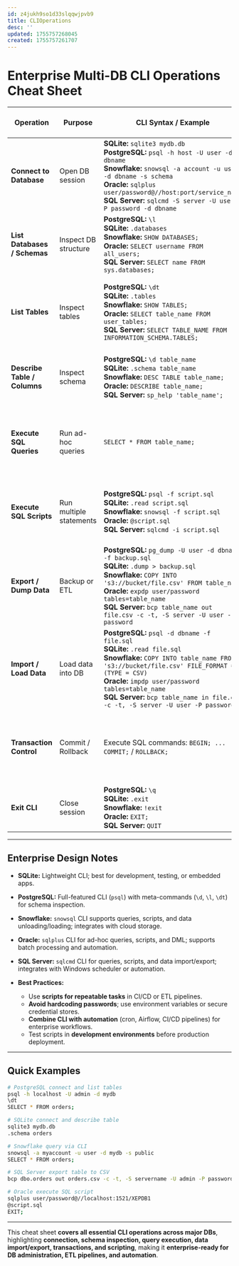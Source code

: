 ```yaml
---
id: z4jukh9so1d33slqqwjpvb9
title: CLIOperations
desc: ''
updated: 1755757268045
created: 1755757261707
---
```


# **Enterprise Multi-DB CLI Operations Cheat Sheet**

| Operation                    | Purpose                 | CLI Syntax / Example                                                                                                                                                                                                                                                                                                             | DB Notes / Enterprise Tips                                                                  |
| ---------------------------- | ----------------------- | -------------------------------------------------------------------------------------------------------------------------------------------------------------------------------------------------------------------------------------------------------------------------------------------------------------------------------- | ------------------------------------------------------------------------------------------- |
| **Connect to Database**      | Open DB session         | **SQLite:** `sqlite3 mydb.db` <br> **PostgreSQL:** `psql -h host -U user -d dbname` <br> **Snowflake:** `snowsql -a account -u user -d dbname -s schema` <br> **Oracle:** `sqlplus user/password@//host:port/service_name` <br> **SQL Server:** `sqlcmd -S server -U user -P password -d dbname`                                 | Enterprise: use environment variables for credentials; prefer secure connections (SSL/TLS). |
| **List Databases / Schemas** | Inspect DB structure    | **PostgreSQL:** `\l` <br> **SQLite:** `.databases` <br> **Snowflake:** `SHOW DATABASES;` <br> **Oracle:** `SELECT username FROM all_users;` <br> **SQL Server:** `SELECT name FROM sys.databases;`                                                                                                                               | Use to quickly verify available environments and access rights.                             |
| **List Tables**              | Inspect tables          | **PostgreSQL:** `\dt` <br> **SQLite:** `.tables` <br> **Snowflake:** `SHOW TABLES;` <br> **Oracle:** `SELECT table_name FROM user_tables;` <br> **SQL Server:** `SELECT TABLE_NAME FROM INFORMATION_SCHEMA.TABLES;`                                                                                                              | Enterprise: ensure proper schema context; some DBs require `schema.table`.                  |
| **Describe Table / Columns** | Inspect schema          | **PostgreSQL:** `\d table_name` <br> **SQLite:** `.schema table_name` <br> **Snowflake:** `DESC TABLE table_name;` <br> **Oracle:** `DESCRIBE table_name;` <br> **SQL Server:** `sp_help 'table_name';`                                                                                                                          | Enterprise: quickly validate columns, data types, constraints.                              |
| **Execute SQL Queries**      | Run ad-hoc queries      | `SELECT * FROM table_name;`                                                                                                                                                                                                                                                                                                      | All DBs support standard SQL; CLI sessions good for testing or batch jobs.                  |
| **Execute SQL Scripts**      | Run multiple statements | **PostgreSQL:** `psql -f script.sql` <br> **SQLite:** `.read script.sql` <br> **Snowflake:** `snowsql -f script.sql` <br> **Oracle:** `@script.sql` <br> **SQL Server:** `sqlcmd -i script.sql`                                                                                                                                  | Enterprise: use scripts for repeatable deployments, schema migrations.                      |
| **Export / Dump Data**       | Backup or ETL           | **PostgreSQL:** `pg_dump -U user -d dbname -f backup.sql` <br> **SQLite:** `.dump > backup.sql` <br> **Snowflake:** `COPY INTO 's3://bucket/file.csv' FROM table_name` <br> **Oracle:** `expdp user/password tables=table_name` <br> **SQL Server:** `bcp table_name out file.csv -c -t, -S server -U user -P password`          | Enterprise: automate backups, incremental extracts for ETL pipelines.                       |
| **Import / Load Data**       | Load data into DB       | **PostgreSQL:** `psql -d dbname -f file.sql` <br> **SQLite:** `.read file.sql` <br> **Snowflake:** `COPY INTO table_name FROM 's3://bucket/file.csv' FILE_FORMAT = (TYPE = CSV)` <br> **Oracle:** `impdp user/password tables=table_name` <br> **SQL Server:** `bcp table_name in file.csv -c -t, -S server -U user -P password` | Enterprise: ensure correct file formats, encoding, and permissions.                         |
| **Transaction Control**      | Commit / Rollback       | Execute SQL commands: `BEGIN; ... COMMIT;` / `ROLLBACK;`                                                                                                                                                                                                                                                                         | All DBs support transactions; useful in CLI for testing scripts or DML batches.             |
| **Exit CLI**                 | Close session           | **PostgreSQL:** `\q` <br> **SQLite:** `.exit` <br> **Snowflake:** `!exit` <br> **Oracle:** `EXIT;` <br> **SQL Server:** `QUIT`                                                                                                                                                                                                   | Enterprise: always exit cleanly to release connections.                                     |

---

## **Enterprise Design Notes**

* **SQLite:** Lightweight CLI; best for development, testing, or embedded apps.
* **PostgreSQL:** Full-featured CLI (`psql`) with meta-commands (`\d`, `\l`, `\dt`) for schema inspection.
* **Snowflake:** `snowsql` CLI supports queries, scripts, and data unloading/loading; integrates with cloud storage.
* **Oracle:** `sqlplus` CLI for ad-hoc queries, scripts, and DML; supports batch processing and automation.
* **SQL Server:** `sqlcmd` CLI for queries, scripts, and data import/export; integrates with Windows scheduler or automation.
* **Best Practices:**

  * Use **scripts for repeatable tasks** in CI/CD or ETL pipelines.
  * **Avoid hardcoding passwords**; use environment variables or secure credential stores.
  * **Combine CLI with automation** (cron, Airflow, CI/CD pipelines) for enterprise workflows.
  * Test scripts in **development environments** before production deployment.

---

## **Quick Examples**

```bash
# PostgreSQL connect and list tables
psql -h localhost -U admin -d mydb
\dt
SELECT * FROM orders;

# SQLite connect and describe table
sqlite3 mydb.db
.schema orders

# Snowflake query via CLI
snowsql -a myaccount -u user -d mydb -s public
SELECT * FROM orders;

# SQL Server export table to CSV
bcp dbo.orders out orders.csv -c -t, -S servername -U admin -P password

# Oracle execute SQL script
sqlplus user/password@//localhost:1521/XEPDB1
@script.sql
EXIT;
```

---

This cheat sheet **covers all essential CLI operations across major DBs**, highlighting **connection, schema inspection, query execution, data import/export, transactions, and scripting**, making it **enterprise-ready for DB administration, ETL pipelines, and automation**.

